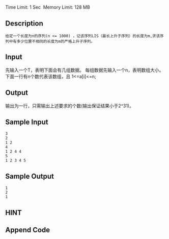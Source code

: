 # 
Time Limit: 1 Sec  Memory Limit: 128 MB


## Description

	给定一个长度为n的序列(n <= 1000) ，记该序列LIS（最长上升子序列）的长度为m,求该序列中有多少位置不相同的长度为m的严格上升子序列。


## Input
先输入一个T，表明下面会有几组数据。
每组数据先输入一个n，表明数组大小。
下面一行有n个数代表该数组，且 1<=a[i]<=n;

	


## Output
输出为一行，只需输出上述要求的个数(输出保证结果小于2^31)。

## Sample Input
```
3
2
1 2
4
1 2 4 4
5 
1 2 3 4 5
```
## Sample Output
```
1
2
1
```

## HINT


## Append Code
